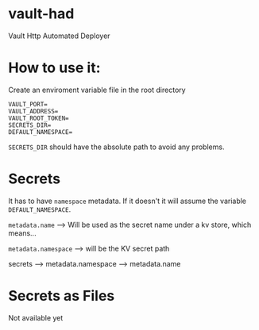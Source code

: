 # vault-had
Vault Http Automated Deployer

# How to use it:

Create an enviroment variable file in the root directory
```
VAULT_PORT=
VAULT_ADDRESS=
VAULT_ROOT_TOKEN=
SECRETS_DIR=
DEFAULT_NAMESPACE=
```

`SECRETS_DIR` should have the absolute path to avoid any problems.

# Secrets

It has to have `namespace` metadata. If it doesn't it will assume the variable `DEFAULT_NAMESPACE`.


`metadata.name` --> Will be used as the secret name under a kv store, which means...


`metadata.namespace` --> will be the KV secret path


secrets --> metadata.namespace --> metadata.name


# Secrets as Files

Not available yet
